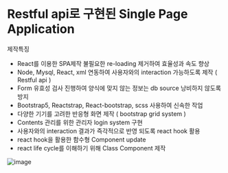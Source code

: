 # Restful api로 구현된 Single Page Application
  제작특징   
- React를 이용한 SPA제작 불필요한 re-loading 제거하여 효율성과 속도 향상
- Node, Mysql, React, xml 연동하여 사용자와의 interaction 가능하도록 제작 ( Restful api ) 
- Form 유효성 검사 진행하여 양식에 맞지 않는 정보는 db source 낭비하지 않도록 방지
- Bootstrap5, Reactstrap, React-bootstrap, scss 사용하여 신속한 작업
- 다양한 기기를 고려한 반응형 화면 제작 ( bootstrap grid system )
- Contents 관리를 위한 관리자 login system 구현
- 사용자와의 interaction 결과가 즉각적으로 반영 되도록 react hook 활용
- react hook을 활용한 함수형 Component update
- react life cycle를 이해하기 위해 Class Component 제작 


![image](https://user-images.githubusercontent.com/96039047/168951384-f94a35f5-5c67-4ec1-a028-229808755a22.png)
